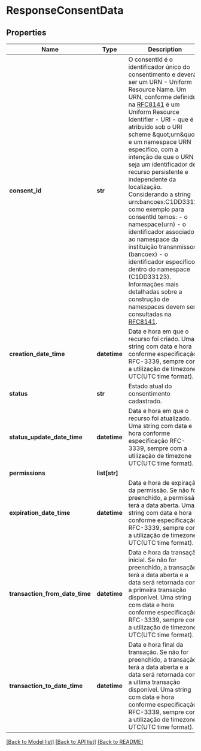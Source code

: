 # ResponseConsentData

## Properties
Name | Type | Description | Notes
------------ | ------------- | ------------- | -------------
**consent_id** | **str** | O consentId é o identificador único do consentimento e deverá ser um URN - Uniform Resource Name.   Um URN, conforme definido na [RFC8141](https://tools.ietf.org/html/rfc8141) é um Uniform Resource  Identifier - URI - que é atribuído sob o URI scheme \&quot;urn\&quot; e um namespace URN específico, com a intenção de que o URN  seja um identificador de recurso persistente e independente da localização.   Considerando a string urn:bancoex:C1DD33123 como exemplo para consentId temos: - o namespace(urn) - o identificador associado ao namespace da instituição transnmissora (bancoex)  - o identificador específico dentro do namespace (C1DD33123).   Informações mais detalhadas sobre a construção de namespaces devem ser consultadas na [RFC8141](https://tools.ietf.org/html/rfc8141).  | 
**creation_date_time** | **datetime** | Data e hora em que o recurso foi criado. Uma string com data e hora conforme especificação RFC-3339, sempre com a utilização de timezone UTC(UTC time format). | 
**status** | **str** | Estado atual do consentimento cadastrado. | 
**status_update_date_time** | **datetime** | Data e hora em que o recurso foi atualizado. Uma string com data e hora conforme especificação RFC-3339, sempre com a utilização de timezone UTC(UTC time format). | 
**permissions** | **list[str]** |  | 
**expiration_date_time** | **datetime** | Data e hora de expiração da permissão. Se não for preenchido, a permissão terá a data aberta. Uma string com data e hora conforme especificação RFC-3339, sempre com a utilização de timezone UTC(UTC time format). | [optional] 
**transaction_from_date_time** | **datetime** | Data e hora da transação inicial. Se não for preenchido, a transação terá a data aberta e a data será retornada com a primeira transação disponível. Uma string com data e hora conforme especificação RFC-3339, sempre com a utilização de timezone UTC(UTC time format). | [optional] 
**transaction_to_date_time** | **datetime** | Data e hora final da transação. Se não for preenchido, a transação terá a data aberta e a data será retornada com a ultima transação disponível. Uma string com data e hora conforme especificação RFC-3339, sempre com a utilização de timezone UTC(UTC time format). | [optional] 

[[Back to Model list]](../README.md#documentation-for-models) [[Back to API list]](../README.md#documentation-for-api-endpoints) [[Back to README]](../README.md)

